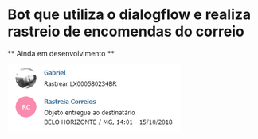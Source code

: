 # Bot que utiliza o dialogflow e realiza rastreio de encomendas do correio

** Ainda em desenvolvimento **

![rastreio exemplo](https://raw.githubusercontent.com/ynixt/rastreia-correios/master/exemplos/rastreio.png)
